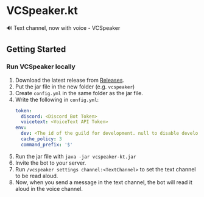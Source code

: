# VCSpeaker.kt

🔊 Text channel, now with voice - VCSpeaker

## Getting Started

### Run VCSpeaker locally
1. Download the latest release from [Releases](https://github.com/jaoafa/VCSpeaker.kt/releases).
2. Put the jar file in the new folder (e.g. `vcspeaker`)
3. Create `config.yml` in the same folder as the jar file.
4. Write the following in `config.yml`:
    ```yaml
    token:
      discord: <Discord Bot Token>
      voicetext: <VoiceText API Token>
    env:
      dev: <The id of the guild for development. null to disable development mode.>
      cache_policy: 3
      command_prefix: '$'
    ```
5. Run the jar file with `java -jar vcspeaker-kt.jar`
6. Invite the bot to your server.
7. Run `/vcspeaker settings channel:<TextChannel>` to set the text channel to be read aloud.
8. Now, when you send a message in the text channel, the bot will read it aloud in the voice channel.
